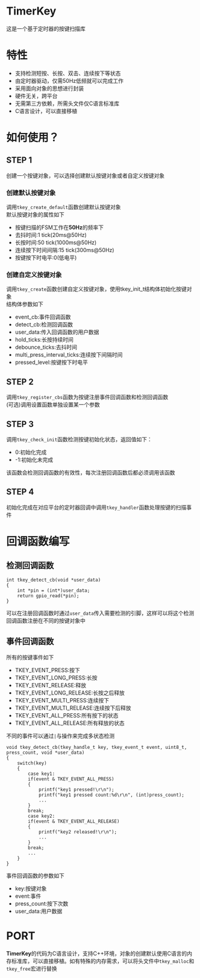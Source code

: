 # TimerKey
这是一个基于定时器的按键扫描库
# 特性
- 支持检测短按、长按、双击、连续按下等状态
- 由定时器驱动，仅需50Hz低频就可以完成工作
- 采用面向对象的思想进行封装
- 硬件无关，跨平台
- 无需第三方依赖，所需头文件仅C语言标准库
- C语言设计，可以直接移植

# 如何使用？
## STEP 1
创建一个按键对象，可以选择创建默认按键对象或者自定义按键对象
### 创建默认按键对象
调用`tkey_create_default`函数创建默认按键对象  
默认按键对象的属性如下
- 按键扫描的FSM工作在**50Hz**的频率下
- 去抖时间:1 tick(20ms@50Hz)
- 长按时间:50 tick(1000ms@50Hz)
- 连续按下时间间隔:15 tick(300ms@50Hz)
- 按键按下时电平:0(低电平)

### 创建自定义按键对象
调用`tkey_create`函数创建自定义按键对象，使用tkey_init_t结构体初始化按键对象  
结构体参数如下  
- event_cb:事件回调函数
- detect_cb:检测回调函数
- user_data:传入回调函数的用户数据
- hold_ticks:长按持续时间
- debounce_ticks:去抖时间
- multi_press_interval_ticks:连续按下间隔时间
- pressed_level:按键按下时电平

## STEP 2
调用`tkey_register_cbs`函数为按键注册事件回调函数和检测回调函数  
(可选)调用设置函数单独设置某一个参数
## STEP 3
调用`tkey_check_init`函数检测按键初始化状态，返回值如下：  
- 0:初始化完成
- -1:初始化未完成

该函数会检测回调函数的有效性，每次注册回调函数后都必须调用该函数
## STEP 4
初始化完成在对应平台的定时器回调中调用`tkey_handler`函数处理按键的扫描事件
# 回调函数编写
## 检测回调函数
```
int tkey_detect_cb(void *user_data)
{
    int *pin = (int*)user_data;
    return gpio_read(*pin);
}
```
可以在注册回调函数时通过`user_data`传入需要检测的引脚，这样可以将这个检测回调函数注册在不同的按键对象中
## 事件回调函数
所有的按键事件如下  
- TKEY_EVENT_PRESS:按下
- TKEY_EVENT_LONG_PRESS:长按
- TKEY_EVENT_RELEASE:释放
- TKEY_EVENT_LONG_RELEASE:长按之后释放
- TKEY_EVENT_MULTI_PRESS:连续按下
- TKEY_EVENT_MULTI_RELEASE:连续按下后释放
- TKEY_EVENT_ALL_PRESS:所有按下的状态
- TKEY_EVENT_ALL_RELEASE:所有释放的状态

不同的事件可以通过`|`与操作来完成多状态检测
```
void tkey_detect_cb(tkey_handle_t key, tkey_event_t event, uint8_t, press_count, void *user_data)
{
    switch(key)
    {
        case key1:
        if(event & TKEY_EVENT_ALL_PRESS)
        {
            printf("key1 pressed!\r\n");
            printf("key1 pressed count:%d\r\n", (int)press_count);
            ...
        }
        break;
        case key2:
        if(event & TKEY_EVENT_ALL_RELEASE)
        {
            printf("key2 released!\r\n");
            ...
        }
        break;
        ...
    }
}
```
事件回调函数的参数如下  
- key:按键对象
- event:事件
- press_count:按下次数
- user_data:用户数据

# PORT
**TimerKey**的代码为C语言设计，支持C++环境，对象的创建默认使用C语言的内存标准库，可以直接移植。如有特殊的内存需求，可以将头文件中`tkey_malloc`和`tkey_free`宏进行替换